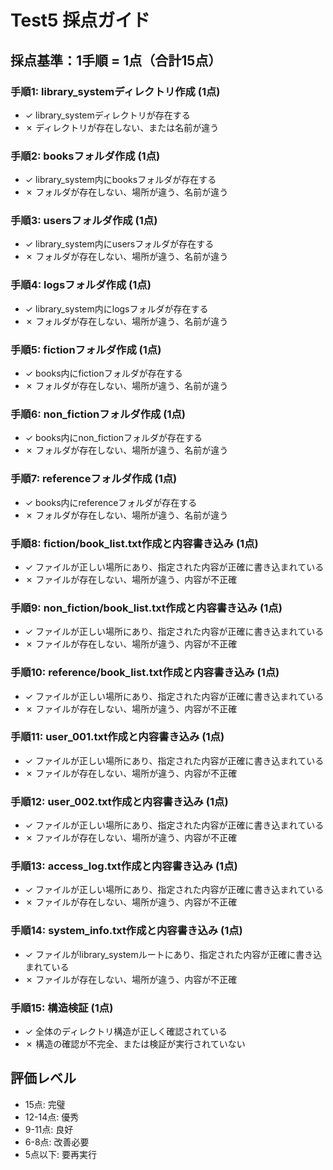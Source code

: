 # Test5 採点ガイド

## 採点基準：1手順 = 1点（合計15点）

### 手順1: library_systemディレクトリ作成 (1点)
- ✓ library_systemディレクトリが存在する
- ✗ ディレクトリが存在しない、または名前が違う

### 手順2: booksフォルダ作成 (1点)
- ✓ library_system内にbooksフォルダが存在する
- ✗ フォルダが存在しない、場所が違う、名前が違う

### 手順3: usersフォルダ作成 (1点)
- ✓ library_system内にusersフォルダが存在する
- ✗ フォルダが存在しない、場所が違う、名前が違う

### 手順4: logsフォルダ作成 (1点)
- ✓ library_system内にlogsフォルダが存在する
- ✗ フォルダが存在しない、場所が違う、名前が違う

### 手順5: fictionフォルダ作成 (1点)
- ✓ books内にfictionフォルダが存在する
- ✗ フォルダが存在しない、場所が違う、名前が違う

### 手順6: non_fictionフォルダ作成 (1点)
- ✓ books内にnon_fictionフォルダが存在する
- ✗ フォルダが存在しない、場所が違う、名前が違う

### 手順7: referenceフォルダ作成 (1点)
- ✓ books内にreferenceフォルダが存在する
- ✗ フォルダが存在しない、場所が違う、名前が違う

### 手順8: fiction/book_list.txt作成と内容書き込み (1点)
- ✓ ファイルが正しい場所にあり、指定された内容が正確に書き込まれている
- ✗ ファイルが存在しない、場所が違う、内容が不正確

### 手順9: non_fiction/book_list.txt作成と内容書き込み (1点)
- ✓ ファイルが正しい場所にあり、指定された内容が正確に書き込まれている
- ✗ ファイルが存在しない、場所が違う、内容が不正確

### 手順10: reference/book_list.txt作成と内容書き込み (1点)
- ✓ ファイルが正しい場所にあり、指定された内容が正確に書き込まれている
- ✗ ファイルが存在しない、場所が違う、内容が不正確

### 手順11: user_001.txt作成と内容書き込み (1点)
- ✓ ファイルが正しい場所にあり、指定された内容が正確に書き込まれている
- ✗ ファイルが存在しない、場所が違う、内容が不正確

### 手順12: user_002.txt作成と内容書き込み (1点)
- ✓ ファイルが正しい場所にあり、指定された内容が正確に書き込まれている
- ✗ ファイルが存在しない、場所が違う、内容が不正確

### 手順13: access_log.txt作成と内容書き込み (1点)
- ✓ ファイルが正しい場所にあり、指定された内容が正確に書き込まれている
- ✗ ファイルが存在しない、場所が違う、内容が不正確

### 手順14: system_info.txt作成と内容書き込み (1点)
- ✓ ファイルがlibrary_systemルートにあり、指定された内容が正確に書き込まれている
- ✗ ファイルが存在しない、場所が違う、内容が不正確

### 手順15: 構造検証 (1点)
- ✓ 全体のディレクトリ構造が正しく確認されている
- ✗ 構造の確認が不完全、または検証が実行されていない

## 評価レベル
- 15点: 完璧
- 12-14点: 優秀
- 9-11点: 良好
- 6-8点: 改善必要
- 5点以下: 要再実行